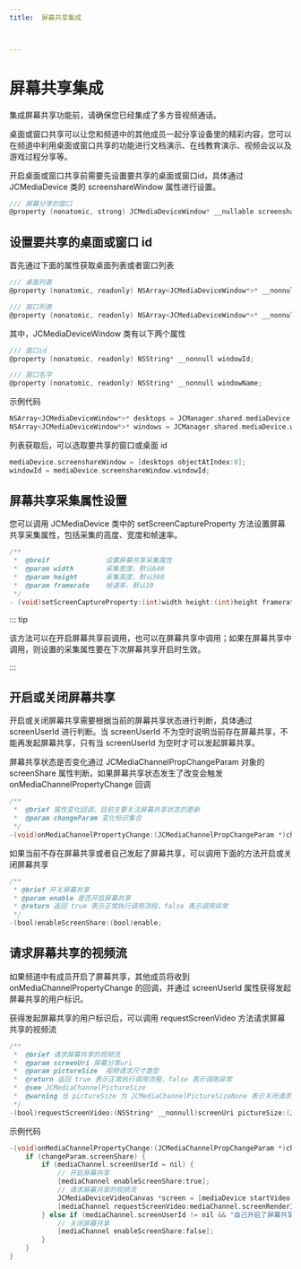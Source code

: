 ```yaml
---
title:  屏幕共享集成



---
```


# 屏幕共享集成

集成屏幕共享功能前，请确保您已经集成了多方音视频通话。

桌面或窗口共享可以让您和频道中的其他成员一起分享设备里的精彩内容，您可以在频道中利用桌面或窗口共享的功能进行文档演示、在线教育演示、视频会议以及游戏过程分享等。

开启桌面或窗口共享前需要先设置要共享的桌面或窗口id，具体通过 JCMediaDevice 类的 screenshareWindow 属性进行设置。

```objective-c
/// 屏幕分享的窗口
@property (nonatomic, strong) JCMediaDeviceWindow* __nullable screenshareWindow;
```

## 设置要共享的桌面或窗口 id

首先通过下面的属性获取桌面列表或者窗口列表

```objective-c
/// 桌面列表
@property (nonatomic, readonly) NSArray<JCMediaDeviceWindow*>* __nonnull desktops;

/// 窗口列表
@property (nonatomic, readonly) NSArray<JCMediaDeviceWindow*>* __nonnull windows;
```

其中，JCMediaDeviceWindow 类有以下两个属性

```objective-c
/// 窗口id
@property (nonatomic, readonly) NSString* __nonnull windowId;

/// 窗口名字
@property (nonatomic, readonly) NSString* __nonnull windowName;
```

示例代码

```objective-c
NSArray<JCMediaDeviceWindow*>* desktops = JCManager.shared.mediaDevice.desktops;
NSArray<JCMediaDeviceWindow*>* windows = JCManager.shared.mediaDevice.windows;
```

列表获取后，可以选取要共享的窗口或桌面 id

```objective-c
mediaDevice.screenshareWindow = [desktops objectAtIndex:0];
windowId = mediaDevice.screenshareWindow.windowId;
```

## 屏幕共享采集属性设置

您可以调用 JCMediaDevice 类中的 setScreenCaptureProperty 方法设置屏幕共享采集属性，包括采集的高度、宽度和帧速率。

```objective-c
/**
 *  @breif              设置屏幕共享采集属性
 *  @param width        采集宽度，默认640
 *  @param height       采集高度，默认360
 *  @param framerate    帧速率，默认10
 */
- (void)setScreenCaptureProperty:(int)width height:(int)height framerate:(int)framerate;
```

::: tip

该方法可以在开启屏幕共享前调用，也可以在屏幕共享中调用；如果在屏幕共享中调用，则设置的采集属性要在下次屏幕共享开启时生效。

:::

## 开启或关闭屏幕共享

开启或关闭屏幕共享需要根据当前的屏幕共享状态进行判断，具体通过 screenUserId 进行判断。当 screenUserId 不为空时说明当前存在屏幕共享，不能再发起屏幕共享，只有当 screenUserId 为空时才可以发起屏幕共享。

屏幕共享状态是否变化通过 JCMediaChannelPropChangeParam 对象的 screenShare 属性判断。如果屏幕共享状态发生了改变会触发 onMediaChannelPropertyChange 回调

```objective-c
/**
 *  @brief 属性变化回调，目前主要关注屏幕共享状态的更新
 *  @param changeParam 变化标识集合
 */
-(void)onMediaChannelPropertyChange:(JCMediaChannelPropChangeParam *)changeParam;
```

如果当前不存在屏幕共享或者自己发起了屏幕共享，可以调用下面的方法开启或关闭屏幕共享

```objective-c
/**
 * @brief 开关屏幕共享
 * @param enable 是否开启屏幕共享
 * @return 返回 true 表示正常执行调用流程，false 表示调用异常
 */
-(bool)enableScreenShare:(bool)enable;
```

## 请求屏幕共享的视频流

如果频道中有成员开启了屏幕共享，其他成员将收到 onMediaChannelPropertyChange 的回调，并通过 screenUserId 属性获得发起屏幕共享的用户标识。

获得发起屏幕共享的用户标识后，可以调用 requestScreenVideo 方法请求屏幕共享的视频流

```objective-c
/**
 *  @brief 请求屏幕共享的视频流
 *  @param screenUri 屏幕分享uri
 *  @param pictureSize  视频请求尺寸类型
 *  @return 返回 true 表示正常执行调用流程，false 表示调用异常
 *  @see JCMediaChannelPictureSize
 *  @warning 当 pictureSize 为 JCMediaChannelPictureSizeNone 表示关闭请求
 */
-(bool)requestScreenVideo:(NSString* __nonnull)screenUri pictureSize:(JCMediaChannelPictureSize)pictureSize;
```

示例代码

```objective-c
-(void)onMediaChannelPropertyChange:(JCMediaChannelPropChangeParam *)changeParam {
    if (changeParam.screenShare) {
        if (mediaChannel.screenUserId = nil) {
            // 开启屏幕共享
            [mediaChannel enableScreenShare:true];
            // 请求屏幕共享的视频流
            JCMediaDeviceVideoCanvas *screen = [mediaDevice startVideo:mediaChannel.screenRenderId renderType:JCMediaDeviceRenderFullContent];
            [mediaChannel requestScreenVideo:mediaChannel.screenRenderId pictureSize:JCMediaChannelPictureSizeLarge];
        } else if (mediaChannel.screenUserId != nil && "自己开启了屏幕共享") {
            // 关闭屏幕共享
            [mediaChannel enableScreenShare:false];
        }
    }
}
```

